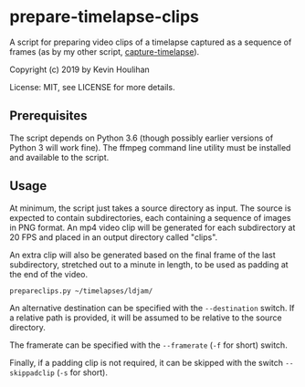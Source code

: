 # prepare-timelapse-clips

A script for preparing video clips of a timelapse captured as a sequence of frames (as by my other script, [capture-timelapse](https://github.com/khoulihan/capture-timelapse)).

Copyright (c) 2019 by Kevin Houlihan

License: MIT, see LICENSE for more details.

## Prerequisites

The script depends on Python 3.6 (though possibly earlier versions of Python 3 will work fine). The ffmpeg command line utility must be installed and available to the script.

## Usage

At minimum, the script just takes a source directory as input. The source is expected to contain subdirectories, each containing a sequence of images in PNG format. An mp4 video clip will be generated for each subdirectory at 20 FPS and placed in an output directory called "clips".

An extra clip will also be generated based on the final frame of the last subdirectory, stretched out to a minute in length, to be used as padding at the end of the video.

```
prepareclips.py ~/timelapses/ldjam/
```

An alternative destination can be specified with the `--destination` switch. If a relative path is provided, it will be assumed to be relative to the source directory.

The framerate can be specified with the `--framerate` (`-f` for short) switch.

Finally, if a padding clip is not required, it can be skipped with the switch `--skippadclip` (`-s` for short).